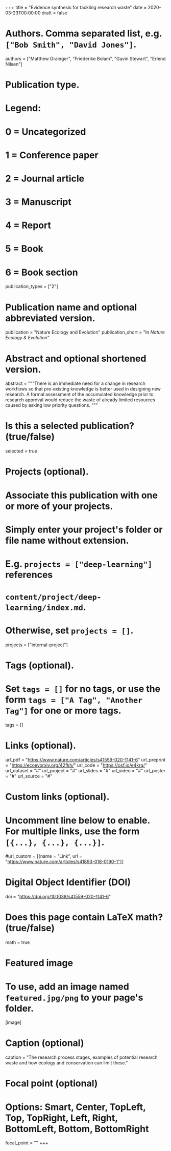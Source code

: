 +++
title = "Evidence synthesis for tackling research waste"
date = 2020-03-23T00:00:00
draft = false

# Authors. Comma separated list, e.g. `["Bob Smith", "David Jones"]`.
authors = ["Matthew Grainger", "Friederike Bolam", "Gavin Stewart", "Erlend Nilsen"]
 
# Publication type.
# Legend:
# 0 = Uncategorized
# 1 = Conference paper
# 2 = Journal article
# 3 = Manuscript
# 4 = Report
# 5 = Book
# 6 = Book section
publication_types = ["2"]

# Publication name and optional abbreviated version.
publication = "Nature Ecology and Evolution"
publication_short = "In *Nature Ecology & Evolution*"

# Abstract and optional shortened version.
abstract = """There is an immediate need for a change in research workflows so that pre-existing knowledge is better used in designing new research. A formal assessment of the accumulated knowledge prior to research approval would reduce the waste of already limited resources caused by asking low priority questions. """

# Is this a selected publication? (true/false)
selected = true

# Projects (optional).
#   Associate this publication with one or more of your projects.
#   Simply enter your project's folder or file name without extension.
#   E.g. `projects = ["deep-learning"]` references 
#   `content/project/deep-learning/index.md`.
#   Otherwise, set `projects = []`.
projects = ["internal-project"]

# Tags (optional).
#   Set `tags = []` for no tags, or use the form `tags = ["A Tag", "Another Tag"]` for one or more tags.
tags = []

# Links (optional).
url_pdf = "https://www.nature.com/articles/s41559-020-1141-6"
url_preprint = "https://ecoevorxiv.org/42fkh/"
url_code = "https://osf.io/e4krq/"
url_dataset = "#"
url_project = "#"
url_slides = "#"
url_video = "#"
url_poster = "#"
url_source = "#"

# Custom links (optional).
#   Uncomment line below to enable. For multiple links, use the form `[{...}, {...}, {...}]`.
#url_custom = [{name = "Link", url = "https://www.nature.com/articles/s41893-018-0190-1"}]

# Digital Object Identifier (DOI)
doi = "https://doi.org/10.1038/s41559-020-1141-6"

# Does this page contain LaTeX math? (true/false)
math = true

# Featured image
# To use, add an image named `featured.jpg/png` to your page's folder. 
[image]
  # Caption (optional)
  caption = "The research process stages, examples of potential research waste and how ecology and conservation can limit these."

  # Focal point (optional)
  # Options: Smart, Center, TopLeft, Top, TopRight, Left, Right, BottomLeft, Bottom, BottomRight
  focal_point = ""
+++


